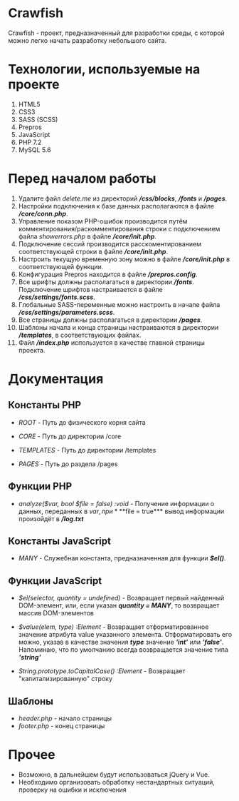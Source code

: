 # Crawfish

Crawfish - проект, предназначенный для разработки среды, с которой можно легко
начать разработку небольшого сайта.

# Технологии, используемые на проекте

1. HTML5
2. CSS3
3. SASS (SCSS)
4. Prepros
5. JavaScript
6. PHP 7.2
7. MySQL 5.6

# Перед началом работы

1. Удалите файл *delete.me* из директорий ***/css/blocks***, ***/fonts*** и
***/pages***.
2. Настройки подключения к базе данных располагаются в файле
***/core/conn.php***.
3. Управление показом PHP-ошибок производится путём
комментирования/раскомментирования строки с подключением файла *showerrors.php*
в файле ***/core/init.php***.
4. Подключение сессий производится расскоментированием соответствующей строки в
файле ***/core/init.php***.
5. Настроить текущую временную зону можно в файле ***/core/init.php*** в
соответствующей функции.
6. Конфигурация Prepros находится в файле ***/prepros.config***.
7. Все шрифты должны располагаться в директории ***/fonts***. Подключение
шрифтов настраивается в файле ***/css/settings/fonts.scss***.
8. Глобальные SASS-переменные можно настроить в начале файла
***/css/settings/parameters.scss***.
9. Все страницы должны располагаться в директории ***/pages***.
10. Шаблоны начала и конца страницы настраиваются в директории ***/templates***,
в соответствующих файлах.
11. Файл ***/index.php*** используется в качестве главной страницы проекта.

# Документация

## Константы PHP

+ *ROOT* - Путь до физического корня сайта

+ *CORE* - Путь до директории /core
+ *TEMPLATES* - Путь до директории /templates

+ *PAGES* - Путь до раздела /pages

## Функции PHP

+ *analyze($var, bool $file = false) :void* - Получение информации о данных,
переданных в $var, при ***$file = true*** вывод информации произойдёт в
***/log.txt***

## Константы JavaScript

+ *MANY* - Служебная константа, предназначенная для функции ***$el()***.

## Функции JavaScript
+ *$el(selector, quantity = undefined)* - Возвращает первый найденный
DOM-элемент, или, если указан ***quantity = MANY***, то возвращает массив
DOM-элементов
+ *$value(elem, type) :Element* - Возвращает отформатированное значение атрибута
value указанного элемента. Отформатировать его можно, указав в качестве значения
***type*** значение ***'int'*** или ***'false'***. Напоминаю, что по умолчанию
всегда возвращается значение типа ***'string'***

+ *String.prototype.toCapitalCase() :Element* - Возвращает "капитализированную"
строку

## Шаблоны

+ *header.php* - начало страницы
+ *footer.php* - конец страницы

# Прочее

+ Возможно, в дальнейшем будут использоваться jQuery и Vue.
+ Необходимо организовать обработку нестандартных ситуаций, проверку на ошибки и
исключения
